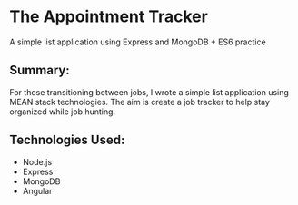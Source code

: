# The Appointment Tracker
A simple list application using Express and MongoDB + ES6 practice

## Summary:
For those transitioning between jobs, I wrote a simple list application using MEAN stack technologies. The aim is create a job tracker to help stay organized while job hunting. 

## Technologies Used:
- Node.js
- Express
- MongoDB
- Angular
